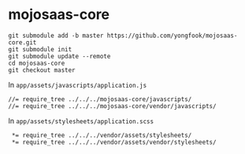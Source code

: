 # mojosaas-core

```
git submodule add -b master https://github.com/yongfook/mojosaas-core.git
git submodule init
git submodule update --remote
cd mojosaas-core
git checkout master
```

In `app/assets/javascripts/application.js`

```
//= require_tree ../../../mojosaas-core/javascripts/
//= require_tree ../../../mojosaas-core/vendor/javascripts/
```

In `app/assets/stylesheets/application.scss`

```
 *= require_tree ../../../vendor/assets/stylesheets/
 *= require_tree ../../../vendor/assets/vendor/stylesheets/
```

